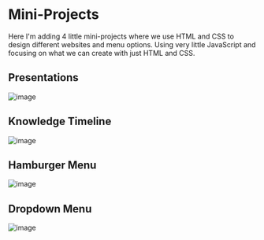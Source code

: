 # Mini-Projects

Here I'm adding 4 little mini-projects where we use HTML and CSS to design different websites and menu options. Using very little JavaScript and focusing on what we can create with just HTML and CSS. 

## Presentations

![image]()

## Knowledge Timeline

![image]()

## Hamburger Menu

![image]()

## Dropdown Menu

![image]()


